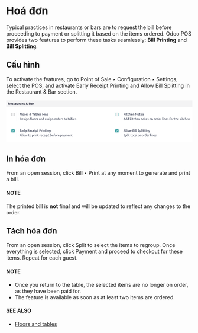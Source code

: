 # Hoá đơn

Typical practices in restaurants or bars are to request the bill before proceeding to payment or
splitting it based on the items ordered. Odoo POS provides two features to perform these tasks
seamlessly: **Bill Printing** and **Bill Splitting**.

## Cấu hình

To activate the features, go to Point of Sale ‣ Configuration ‣ Settings,
select the POS, and activate Early Receipt Printing and Allow Bill Splitting
in the Restaurant & Bar section.

![activate the bill printing and bill splitting features in the POS settings](../../../../.gitbook/assets/settings3.png)

## In hóa đơn

From an open session, click Bill ‣ Print at any moment to generate and print a
bill.

#### NOTE
The printed bill is **not** final and will be updated to reflect any changes to the order.

## Tách hóa đơn

From an open session, click Split to select the items to regroup. Once everything is
selected, click Payment and proceed to checkout for these items. Repeat for each guest.

#### NOTE
- Once you return to the table, the selected items are no longer on order, as they have been paid
  for.
- The feature is available as soon as at least two items are ordered.

#### SEE ALSO
- [Floors and tables](applications/sales/point_of_sale/restaurant/floors_tables.md)
